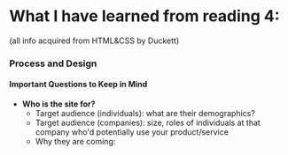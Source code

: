# What I have learned from reading 4:
(all info acquired from HTML&CSS by Duckett)

### Process and Design
#### Important Questions to Keep in Mind
* **Who is the site for?**
    * Target audience (individuals): what are their demographics?
    * Target audience (companies): size, roles of individuals at that company who'd potentially use your product/service
    * Why they are coming: 